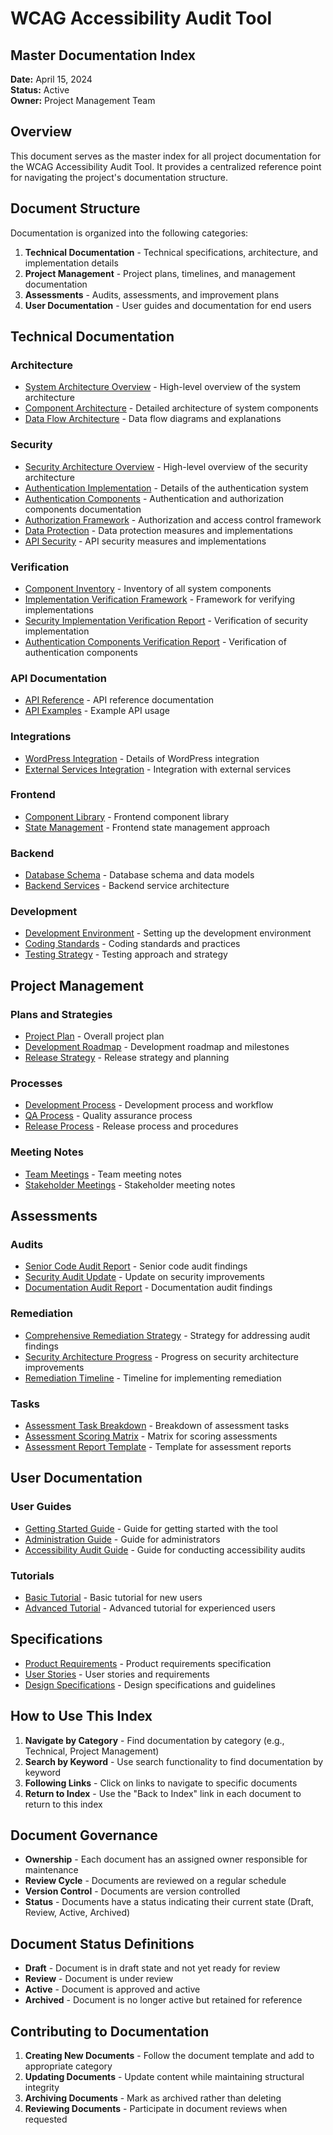 # WCAG Accessibility Audit Tool

## Master Documentation Index

**Date:** April 15, 2024  
**Status:** Active  
**Owner:** Project Management Team  

## Overview

This document serves as the master index for all project documentation for the WCAG Accessibility Audit Tool. It provides a centralized reference point for navigating the project's documentation structure.

## Document Structure

Documentation is organized into the following categories:

1. **Technical Documentation** - Technical specifications, architecture, and implementation details
2. **Project Management** - Project plans, timelines, and management documentation
3. **Assessments** - Audits, assessments, and improvement plans
4. **User Documentation** - User guides and documentation for end users

## Technical Documentation

### Architecture

- [System Architecture Overview](./technical/architecture/system_architecture.md) - High-level overview of the system architecture
- [Component Architecture](./technical/architecture/component_architecture.md) - Detailed architecture of system components
- [Data Flow Architecture](./technical/architecture/data_flow.md) - Data flow diagrams and explanations

### Security

- [Security Architecture Overview](./technical/security/security-architecture-overview.md) - High-level overview of the security architecture
- [Authentication Implementation](./technical/security/authentication-implementation.md) - Details of the authentication system
- [Authentication Components](./technical/security/auth-components.md) - Authentication and authorization components documentation
- [Authorization Framework](./technical/security/authorization-framework.md) - Authorization and access control framework
- [Data Protection](./technical/security/data-protection.md) - Data protection measures and implementations
- [API Security](./technical/security/api-security.md) - API security measures and implementations

### Verification

- [Component Inventory](./technical/verification/component-inventory.md) - Inventory of all system components
- [Implementation Verification Framework](./technical/verification/implementation-verification-framework.md) - Framework for verifying implementations
- [Security Implementation Verification Report](./technical/verification/reports/security-implementation-verification-report.md) - Verification of security implementation
- [Authentication Components Verification Report](./technical/verification/reports/authentication-components-verification-report.md) - Verification of authentication components

### API Documentation

- [API Reference](./technical/api/api_reference.md) - API reference documentation
- [API Examples](./technical/api/api_examples.md) - Example API usage

### Integrations

- [WordPress Integration](./technical/integrations/wordpress_integration.md) - Details of WordPress integration
- [External Services Integration](./technical/integrations/external_services.md) - Integration with external services

### Frontend

- [Component Library](./technical/frontend/component_library.md) - Frontend component library
- [State Management](./technical/frontend/state_management.md) - Frontend state management approach

### Backend

- [Database Schema](./technical/backend/database_schema.md) - Database schema and data models
- [Backend Services](./technical/backend/services.md) - Backend service architecture

### Development

- [Development Environment](./technical/development/development_environment.md) - Setting up the development environment
- [Coding Standards](./technical/development/coding_standards.md) - Coding standards and practices
- [Testing Strategy](./technical/development/testing_strategy.md) - Testing approach and strategy

## Project Management

### Plans and Strategies

- [Project Plan](./plans/project_plan.md) - Overall project plan
- [Development Roadmap](./plans/development_roadmap.md) - Development roadmap and milestones
- [Release Strategy](./plans/release_strategy.md) - Release strategy and planning

### Processes

- [Development Process](./processes/development_process.md) - Development process and workflow
- [QA Process](./processes/qa_process.md) - Quality assurance process
- [Release Process](./processes/release_process.md) - Release process and procedures

### Meeting Notes

- [Team Meetings](./meetings/team_meetings.md) - Team meeting notes
- [Stakeholder Meetings](./meetings/stakeholder_meetings.md) - Stakeholder meeting notes

## Assessments

### Audits

- [Senior Code Audit Report](./assessments/audits/2024-04-15-senior-code-audit-report.md) - Senior code audit findings
- [Security Audit Update](./assessments/audits/2024-04-15-security-audit-update.md) - Update on security improvements
- [Documentation Audit Report](./assessments/audits/2024-04-15-documentation-audit-report.md) - Documentation audit findings

### Remediation

- [Comprehensive Remediation Strategy](./assessments/remediation/2024-04-15-comprehensive-remediation-strategy.md) - Strategy for addressing audit findings
- [Security Architecture Progress](./assessments/remediation/security-architecture-progress.md) - Progress on security architecture improvements
- [Remediation Timeline](./assessments/remediation/remediation_timeline.md) - Timeline for implementing remediation

### Tasks

- [Assessment Task Breakdown](./assessments/tasks/assessment-task-breakdown.md) - Breakdown of assessment tasks
- [Assessment Scoring Matrix](./assessments/tasks/assessment-scoring-matrix.md) - Matrix for scoring assessments
- [Assessment Report Template](./assessments/tasks/assessment-report-template.md) - Template for assessment reports

## User Documentation

### User Guides

- [Getting Started Guide](./user/guides/getting_started.md) - Guide for getting started with the tool
- [Administration Guide](./user/guides/administration.md) - Guide for administrators
- [Accessibility Audit Guide](./user/guides/accessibility_audit.md) - Guide for conducting accessibility audits

### Tutorials

- [Basic Tutorial](./user/tutorials/basic_tutorial.md) - Basic tutorial for new users
- [Advanced Tutorial](./user/tutorials/advanced_tutorial.md) - Advanced tutorial for experienced users

## Specifications

- [Product Requirements](./specifications/product_requirements.md) - Product requirements specification
- [User Stories](./specifications/user_stories.md) - User stories and requirements
- [Design Specifications](./specifications/design_specifications.md) - Design specifications and guidelines

## How to Use This Index

1. **Navigate by Category** - Find documentation by category (e.g., Technical, Project Management)
2. **Search by Keyword** - Use search functionality to find documentation by keyword
3. **Following Links** - Click on links to navigate to specific documents
4. **Return to Index** - Use the "Back to Index" link in each document to return to this index

## Document Governance

- **Ownership** - Each document has an assigned owner responsible for maintenance
- **Review Cycle** - Documents are reviewed on a regular schedule
- **Version Control** - Documents are version controlled
- **Status** - Documents have a status indicating their current state (Draft, Review, Active, Archived)

## Document Status Definitions

- **Draft** - Document is in draft state and not yet ready for review
- **Review** - Document is under review
- **Active** - Document is approved and active
- **Archived** - Document is no longer active but retained for reference

## Contributing to Documentation

1. **Creating New Documents** - Follow the document template and add to appropriate category
2. **Updating Documents** - Update content while maintaining structural integrity
3. **Archiving Documents** - Mark as archived rather than deleting
4. **Reviewing Documents** - Participate in document reviews when requested